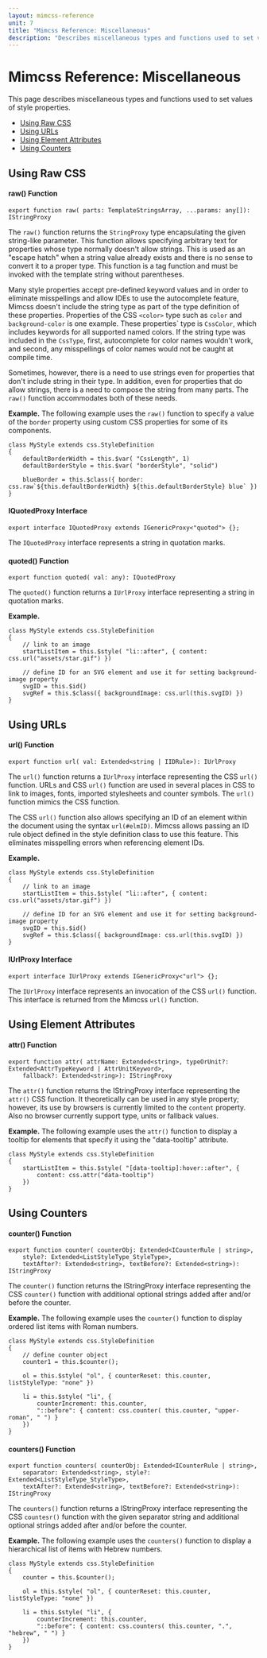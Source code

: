```yaml
---
layout: mimcss-reference
unit: 7
title: "Mimcss Reference: Miscellaneous"
description: "Describes miscellaneous types and functions used to set values of style properties."
---
```


# Mimcss Reference: Miscellaneous

This page describes miscellaneous types and functions used to set values of style properties.

- [Using Raw CSS](#using-raw-css)
- [Using URLs](#using-urls)
- [Using Element Attributes](#using-element-attributes)
- [Using Counters](#using-counters)


## Using Raw CSS

#### raw() Function

```tsx
export function raw( parts: TemplateStringsArray, ...params: any[]): IStringProxy
```

The `raw()` function returns the `StringProxy` type encapsulating the given string-like parameter. This function allows specifying arbitrary text for properties whose type normally doesn't allow strings. This is used as an "escape hatch" when a string value already exists and there is no sense to convert it to a proper type. This function is a tag function and must be invoked with the template string without parentheses.

Many style properties accept pre-defined keyword values and in order to eliminate misspellings and allow IDEs to use the autocomplete feature, Mimcss doesn't include the string type as part of the type definition of these properties. Properties of the CSS `<color>` type such as `color` and `background-color` is one example. These properties\` type is `CssColor`, which includes keywords for all supported named colors. If the string type was included in the `CssType`, first, autocomplete for color names wouldn't work, and second, any misspellings of color names would not be caught at compile time.

Sometimes, however, there is a need to use strings even for properties that don't include string in their type. In addition, even for properties that do allow strings, there is a need to compose the string from many parts. The `raw()` function accommodates both of these needs.

**Example.** The following example uses the `raw()` function to specify a value of the `border` property using custom CSS properties for some of its components.

```tsx
class MyStyle extends css.StyleDefinition
{
    defaultBorderWidth = this.$var( "CssLength", 1)
    defaultBorderStyle = this.$var( "borderStyle", "solid")

    blueBorder = this.$class({ border: css.raw`${this.defaultBorderWidth} ${this.defaultBorderStyle} blue` })
}
```

#### IQuotedProxy Interface

```tsx
export interface IQuotedProxy extends IGenericProxy<"quoted"> {};
```

The `IQuotedProxy` interface represents a string in quotation marks.

#### quoted() Function

```tsx
export function quoted( val: any): IQuotedProxy
```

The `quoted()` function returns a `IUrlProxy` interface representing a string in quotation marks.

**Example.**

```tsx
class MyStyle extends css.StyleDefinition
{
    // link to an image
    startListItem = this.$style( "li::after", { content: css.url("assets/star.gif") })

    // define ID for an SVG element and use it for setting background-image property
    svgID = this.$id()
    svgRef = this.$class({ backgroundImage: css.url(this.svgID) })
}
```

## Using URLs

#### url() Function

```tsx
export function url( val: Extended<string | IIDRule>): IUrlProxy
```

The `url()` function returns a `IUrlProxy` interface representing the CSS `url()` function. URLs and CSS `url()` function are used in several places in CSS to link to images, fonts, imported stylesheets and counter symbols. The `url()` function mimics the CSS function.

The CSS `url()` function also allows specifying an ID of an element within the document using the syntax `url(#elmID)`. Mimcss allows passing an ID rule object defined in the style definition class to use this feature. This eliminates misspelling errors when referencing element IDs.

**Example.**

```tsx
class MyStyle extends css.StyleDefinition
{
    // link to an image
    startListItem = this.$style( "li::after", { content: css.url("assets/star.gif") })

    // define ID for an SVG element and use it for setting background-image property
    svgID = this.$id()
    svgRef = this.$class({ backgroundImage: css.url(this.svgID) })
}
```

#### IUrlProxy Interface

```tsx
export interface IUrlProxy extends IGenericProxy<"url"> {};
```

The `IUrlProxy` interface represents an invocation of the CSS `url()` function. This interface is returned from the Mimcss `url()` function.

## Using Element Attributes

#### attr() Function

```tsx
export function attr( attrName: Extended<string>, typeOrUnit?: Extended<AttrTypeKeyword | AttrUnitKeyword>,
    fallback?: Extended<string>): IStringProxy
```

The `attr()` function returns the IStringProxy interface representing the `attr()` CSS function. It theoretically can be used in any style property; however, its use by browsers is currently limited to the `content` property. Also no browser currently support type, units or fallback values.

**Example.** The following example uses the `attr()` function to display a tooltip for elements that specify it using the "data-tooltip" attribute.

```tsx
class MyStyle extends css.StyleDefinition
{
    startListItem = this.$style( "[data-tooltip]:hover::after", {
        content: css.attr("data-tooltip")
    })
}
```

## Using Counters

#### counter() Function

```tsx
export function counter( counterObj: Extended<ICounterRule | string>,
    style?: Extended<ListStyleType_StyleType>,
    textAfter?: Extended<string>, textBefore?: Extended<string>): IStringProxy
```

The `counter()` function returns the IStringProxy interface representing the CSS `counter()` function with additional optional strings added after and/or before the counter.

**Example.** The following example uses the `counter()` function to display ordered list items with Roman numbers.

```tsx
class MyStyle extends css.StyleDefinition
{
    // define counter object
    counter1 = this.$counter();

    ol = this.$style( "ol", { counterReset: this.counter, listStyleType: "none" })

    li = this.$style( "li", {
        counterIncrement: this.counter,
        "::before": { content: css.counter( this.counter, "upper-roman", " ") }
    })
}
```

#### counters() Function

```tsx
export function counters( counterObj: Extended<ICounterRule | string>,
    separator: Extended<string>, style?: Extended<ListStyleType_StyleType>,
    textAfter?: Extended<string>, textBefore?: Extended<string>): IStringProxy
```

The `counters()` function returns a IStringProxy interface representing the CSS `countesr()` function with the given separator string and additional optional strings added after and/or before the counter.

**Example.** The following example uses the `counters()` function to display a hierarchical list of items with Hebrew numbers.

```tsx
class MyStyle extends css.StyleDefinition
{
    counter = this.$counter();

    ol = this.$style( "ol", { counterReset: this.counter, listStyleType: "none" })

    li = this.$style( "li", {
        counterIncrement: this.counter,
        "::before": { content: css.counters( this.counter, ".", "hebrew", " ") }
    })
}
```

